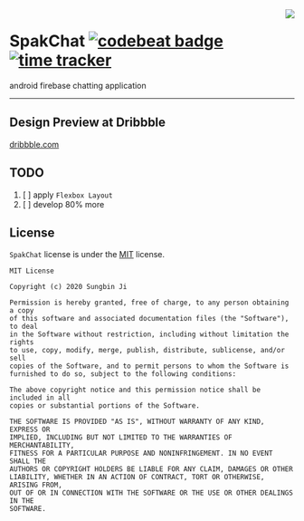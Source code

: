 <img align="right" src="https://raw.githubusercontent.com/sungbin5304/SpakChat/master/app/src/main/res/mipmap-xxhdpi/ic_launcher.png" />

# SpakChat [![codebeat badge](https://codebeat.co/badges/18a1b0d1-bd49-47cc-bdee-23990693870d)](https://codebeat.co/projects/github-com-sungbin5304-spakchat-master) [![time tracker](https://wakatime.com/badge/github/sungbin5304/SpakChat.svg)](https://wakatime.com/badge/github/sungbin5304/SpakChat)
android firebase chatting application

-----

## Design Preview at Dribbble
[dribbble.com](https://dribbble.com/zmo__/collections/3269989-SpakChat-Design?utm_source=Clipboard_clipboard_collection&utm_campaign=zmo__&utm_content=SpakChat%20%23Design&utm_medium=Social_Share)

## TODO
1. [ ] apply `Flexbox Layout`
2. [ ] develop 80% more

## License
`SpakChat` license is under the [MIT](https://github.com/sungbin5304/SpakChat/blob/master/LICENSE) license.
```
MIT License

Copyright (c) 2020 Sungbin Ji

Permission is hereby granted, free of charge, to any person obtaining a copy
of this software and associated documentation files (the "Software"), to deal
in the Software without restriction, including without limitation the rights
to use, copy, modify, merge, publish, distribute, sublicense, and/or sell
copies of the Software, and to permit persons to whom the Software is
furnished to do so, subject to the following conditions:

The above copyright notice and this permission notice shall be included in all
copies or substantial portions of the Software.

THE SOFTWARE IS PROVIDED "AS IS", WITHOUT WARRANTY OF ANY KIND, EXPRESS OR
IMPLIED, INCLUDING BUT NOT LIMITED TO THE WARRANTIES OF MERCHANTABILITY,
FITNESS FOR A PARTICULAR PURPOSE AND NONINFRINGEMENT. IN NO EVENT SHALL THE
AUTHORS OR COPYRIGHT HOLDERS BE LIABLE FOR ANY CLAIM, DAMAGES OR OTHER
LIABILITY, WHETHER IN AN ACTION OF CONTRACT, TORT OR OTHERWISE, ARISING FROM,
OUT OF OR IN CONNECTION WITH THE SOFTWARE OR THE USE OR OTHER DEALINGS IN THE
SOFTWARE.
```

